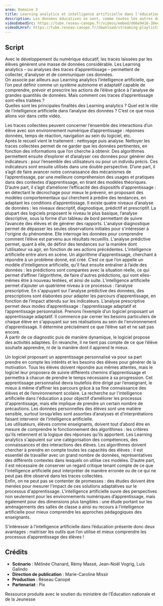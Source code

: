 ```yaml
---
area: Domaine 3
title: Learning analytics et intelligence artificielle dans l'éducation
description: Les données éducatives se sont, comme toutes les autres données, massifiées ces dernières années. Comment sont-elles utilisées par le monde de la recherche ? Que nous apprennent-elles ?
videoEmbedSrc: https://tube.reseau-canope.fr/videos/embed/d66e9416-39ee-4d25-bac8-80552dcc463b
videoDLHref: https://tube.reseau-canope.fr/download/streaming-playlists/hls/videos/d66e9416-39ee-4d25-bac8-80552dcc463b-1080-fragmented.mp4
---
```


## Script

Avec le développement du numérique éducatif, les traces laissées par les élèves génèrent une masse de données considérable. Les Learning analytics – ou analyses des traces d’apprentissage – permettent de collecter, d’analyser et de communiquer ces données.  
On associe par ailleurs aux Learning analytics l’intelligence artificielle, que l’on peut définir comme un système autonome et adaptatif capable de comprendre, prévoir et prescrire les actions de l’élève grâce à l'analyse de grandes quantités de données. 
Mais comment ces traces d’apprentissage sont-elles traitées ?  
Quelles sont les principales finalités des Learning analytics ? 
Quel est le rôle de l’intelligence artificielle dans l’analyse des données ? 
C’est ce que nous allons voir dans cette vidéo. 

Les traces collectées peuvent concerner l’ensemble des interactions d’un élève avec son environnement numérique d’apprentissage : réponses données, temps de réaction, navigation au sein du logiciel, etc.  
Après le recueil vient le traitement : nettoyage puis analyse. Nettoyer les traces collectées permet de ne garder que les données pertinentes, en fonction des informations que l’on cherche à obtenir. 
Des algorithmes permettent ensuite d’explorer et d’analyser ces données pour générer des indicateurs : pour l’ensemble des utilisateurs ou pour un individu précis. 
Ces indicateurs sont ensuite utilisés dans une double perspective.
D’une part, il s’agit de faire avancer notre connaissance des mécanismes de l’apprentissage, par une meilleure compréhension des usages et pratiques dans des contextes d’apprentissage, en tirant des modèles théoriques. 
D’autre part, il s’agit d’améliorer l’efficacité des dispositifs d'apprentissage : en détectant le décrochage pour mieux le prévenir, en proposant des modèles comportementaux qui cherchent à prédire des tendances, en adaptant les conditions d’apprentissage.
Il existe quatre niveaux d’analyse de données : les niveaux descriptif, diagnostique, prédictif et prescriptif. 
La plupart des logiciels proposent le niveau le plus basique, l’analyse descriptive, sous la forme d’un tableau de bord permettant de suivre l’avancée des élèves et de générer des rapports. 
L'analyse diagnostique permet de dépasser les seules observations initiales pour s'intéresser à l'origine du phénomène. Elle interroge les données pour comprendre comment l’élève est parvenu aux résultats recueillis. 
L'analyse prédictive permet, quant à elle, de définir des tendances sur la manière dont l’utilisateur va agir, en fonction de ses actions précédentes. L’intelligence artificielle entre alors en scène. Un algorithme d’apprentissage, cherchant à répondre à un problème donné, est créé. C’est ce que l’on appelle un modèle d’intelligence artificielle, qu’il faut ensuite entraîner à l’aide des données : les prédictions sont comparées avec la situation réelle, ce qui permet d’affiner l’algorithme, de faire d'autres prédictions, qui vont elles-mêmes être à nouveau testées, et ainsi de suite.
L’intelligence artificielle permet d’ajouter un quatrième niveau à ce processus : l’analyse prescriptive. En s'appuyant sur l'analyse prédictive des données, des prescriptions sont élaborées pour adapter les parcours d’apprentissage, en fonction de l’impact attendu sur les indicateurs. 
L’analyse prescriptive permet deux modes d’apprentissage : l’apprentissage adaptatif et l’apprentissage personnalisé. 
Prenons l’exemple d’un logiciel proposant un apprentissage adaptatif. Il commence par cerner les besoins particuliers de chaque élève en s'appuyant sur ses réalisations au sein de l'environnement d’apprentissage. Il détermine précisément ce que l’élève sait et ne sait pas encore.  
À partir de ce diagnostic puis de manière dynamique, le logiciel propose des activités adaptées. En revanche, il ne tient pas compte de ce que l’élève souhaite apprendre, ni de la manière dont il apprend le mieux. 

Un logiciel proposant un apprentissage personnalisé va pour sa part prendre en compte les intérêts et les besoins des élèves pour générer de la motivation. Tous les élèves doivent répondre aux mêmes attentes, mais le logiciel leur proposera de suivre différents chemins d’apprentissage et permettra à chacun de prendre le temps nécessaire à sa progression. 
Cet apprentissage personnalisé devra toutefois être dirigé par l’enseignant, le mieux à même d’affiner les parcours grâce à sa fine connaissance des élèves et de l’environnement scolaire. 
La recherche sur l'intelligence artificielle dans l'éducation a pour objectif d’améliorer les processus d'apprentissage, mais elle implique de prendre un certain nombre de précautions. Les données personnelles des élèves sont une matière sensible, surtout lorsqu’elles sont assorties d’analyses et d’interprétations faisant intervenir de l’intelligence artificielle.   
Les utilisateurs, élèves comme enseignants, doivent tout d’abord être en mesure de comprendre le fonctionnement des algorithmes : les critères qu'ils retiennent et la logique des réponses qu’ils apportent. 
Les Learning analytics s'appuient sur une catégorisation des compétences, des connaissances et des interactions des élèves. Les algorithmes doivent chercher à prendre en compte toutes les capacités des élèves : il est essentiel de travailler avec un grand nombre de données, représentatives des différents contextes dans lesquels on utilise ces modèles. 
D’autre part, il est nécessaire de conserver un regard critique tenant compte de ce que l'intelligence artificielle peut interpréter de manière erronée ou de ce qui ne peut pas être observé dans les traces collectées.  
Enfin, on ne peut pas se contenter de promesses : des études doivent être menées pour mesurer l'impact de ces solutions adaptatives sur le processus d'apprentissage. 
L’intelligence artificielle ouvre des perspectives non seulement pour les environnements numériques d’apprentissage, mais également pour des dimensions plus tangibles : une étude portant sur les aménagements des salles de classe a ainsi eu recours à l’intelligence artificielle pour mieux comprendre les approches pédagogiques des enseignants.

S'intéresser à l’intelligence artificielle dans l’éducation présente donc deux avantages : maitriser les outils que l’on utilise et mieux comprendre les processus d’apprentissage des élèves ! 

## Crédits

- **Scénario** : Mélinée Chanard, Rémy Massé, Jean-Noël Vogrig, Luis Galindo
- **Direction de publication** : Marie-Caroline Missir
- **Production** : Réseau Canopé
- **Partenariat** : Pix

Ressource produite avec le soutien du ministère de l’Éducation nationale et de la Jeunesse
